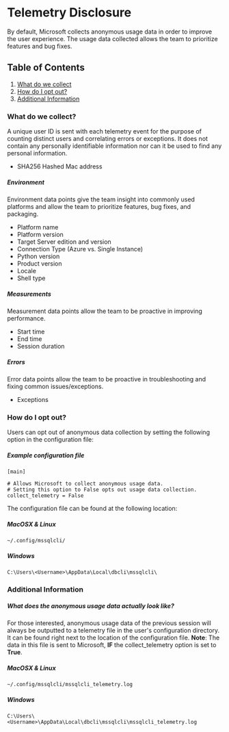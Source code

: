 # Telemetry Disclosure

By default, Microsoft collects anonymous usage data in order to improve the user experience. The usage data collected allows the team to prioritize features and bug fixes.

## Table of Contents
1. [What do we collect](#collect)
2. [How do I opt out?](#opt_out)
3. [Additional Information](#information)


### <a name="collect"></a>What do we collect?
A unique user ID is sent with each telemetry event for the purpose of counting distinct users and correlating errors or exceptions. It does not contain any personally identifiable information nor can it be used to find any personal information.

  - SHA256 Hashed Mac address
  
##### Environment
Environment data points give the team insight into commonly used platforms and allow the team to prioritize features, bug fixes, and packaging.
  - Platform name
  - Platform version
  - Target Server edition and version
  - Connection Type (Azure vs. Single Instance)
  - Python version
  - Product version
  - Locale
  - Shell type

##### Measurements
Measurement data points allow the team to be proactive in improving performance.
  - Start time
  - End time
  - Session duration

##### Errors
Error data points allow the team to be proactive in troubleshooting and fixing common issues/exceptions.
- Exceptions

### <a name="opt_out"></a>How do I opt out?
Users can opt out of anonymous data collection by setting the following option in the configuration file:
##### Example configuration file
```
[main]

# Allows Microsoft to collect anonymous usage data.
# Setting this option to False opts out usage data collection.
collect_telemetry = False
```
The configuration file can be found at the following location:
##### MacOSX & Linux
```
~/.config/mssqlcli/
```
##### Windows
```
C:\Users\<Username>\AppData\Local\dbcli\mssqlcli\
```

### <a name="information"></a>Additional Information

##### What does the anonymous usage data actually look like?
For those interested, anonymous usage data of the previous session will always be outputted to a telemetry file in the user's configuration directory. It can be found right next to the location of the configuration file.
**Note**: The data in this file is sent to Microsoft, **IF** the collect_telemetry  option is set to **True**.
##### MacOSX & Linux
```
~/.config/mssqlcli/mssqlcli_telemetry.log
```
##### Windows
```
C:\Users\<Username>\AppData\Local\dbcli\mssqlcli\mssqlcli_telemetry.log
```
